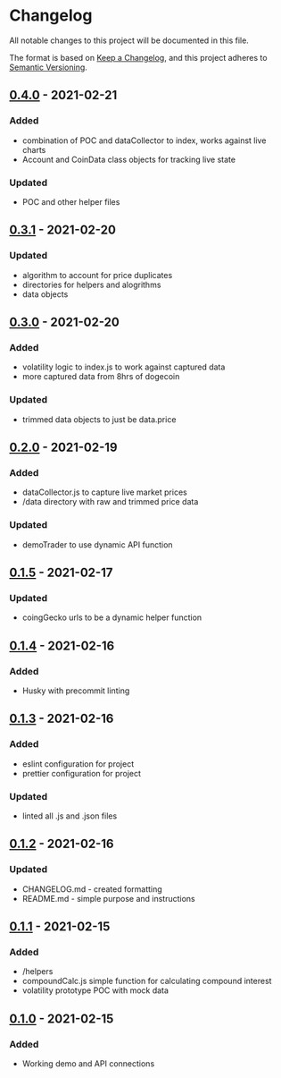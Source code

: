 # Changelog

All notable changes to this project will be documented in this file.

The format is based on [Keep a Changelog](https://keepachangelog.com/en/1.0.0/),
and this project adheres to [Semantic Versioning](https://semver.org/spec/v2.0.0.html).

## [0.4.0] - 2021-02-21

### Added

-   combination of POC and dataCollector to index, works against live charts
-   Account and CoinData class objects for tracking live state

### Updated

-   POC and other helper files

## [0.3.1] - 2021-02-20

### Updated

-   algorithm to account for price duplicates
-   directories for helpers and alogrithms
-   data objects

## [0.3.0] - 2021-02-20

### Added

-   volatility logic to index.js to work against captured data
-   more captured data from 8hrs of dogecoin

### Updated

-   trimmed data objects to just be data.price

## [0.2.0] - 2021-02-19

### Added

-   dataCollector.js to capture live market prices
-   /data directory with raw and trimmed price data

### Updated

-   demoTrader to use dynamic API function

## [0.1.5] - 2021-02-17

### Updated

-   coingGecko urls to be a dynamic helper function

## [0.1.4] - 2021-02-16

### Added

-   Husky with precommit linting

## [0.1.3] - 2021-02-16

### Added

-   eslint configuration for project
-   prettier configuration for project

### Updated

-   linted all .js and .json files

## [0.1.2] - 2021-02-16

### Updated

-   CHANGELOG.md - created formatting
-   README.md - simple purpose and instructions

## [0.1.1] - 2021-02-15

### Added

-   /helpers
-   compoundCalc.js simple function for calculating compound interest
-   volatility prototype POC with mock data

## [0.1.0] - 2021-02-15

### Added

-   Working demo and API connections

[0.4.0]: https://github.com/JesseChamberlain/binance-trader/compare/v0.3.1...v0.4.0
[0.3.1]: https://github.com/JesseChamberlain/binance-trader/compare/v0.3.0...v0.3.1
[0.3.0]: https://github.com/JesseChamberlain/binance-trader/compare/v0.2.0...v0.3.0
[0.2.0]: https://github.com/JesseChamberlain/binance-trader/compare/v0.1.5...v0.2.0
[0.1.5]: https://github.com/JesseChamberlain/binance-trader/compare/v0.1.4...v0.1.5
[0.1.4]: https://github.com/JesseChamberlain/binance-trader/compare/v0.1.3...v0.1.4
[0.1.3]: https://github.com/JesseChamberlain/binance-trader/compare/v0.1.2...v0.1.3
[0.1.2]: https://github.com/JesseChamberlain/binance-trader/compare/v0.1.1...v0.1.2
[0.1.1]: https://github.com/JesseChamberlain/binance-trader/compare/v0.1.0...v0.1.1
[0.1.0]: https://github.com/JesseChamberlain/binance-trader/releases/tag/v0.1.0
